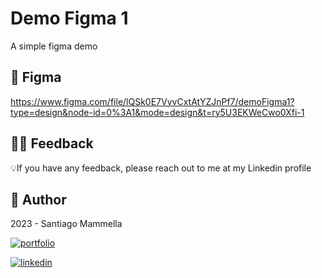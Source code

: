 
# Demo Figma 1

A simple figma demo

## 🎈 Figma

https://www.figma.com/file/lQSk0E7VyvCxtAtYZJnPf7/demoFigma1?type=design&node-id=0%3A1&mode=design&t=ry5U3EKWeCwo0Xfi-1

## 🤲🏻 Feedback

💡If you have any feedback, please reach out to me at my Linkedin profile

## 👤 Author

 2023 - Santiago Mammella
 
[![portfolio](https://img.shields.io/badge/my_portfolio-000?style=for-the-badge&logo=ko-fi&logoColor=white)](https://github.com/santiago-mammella)

[![linkedin](https://img.shields.io/badge/linkedin-0A66C2?style=for-the-badge&logo=linkedin&logoColor=white)](https://www.linkedin.com/in/santiago-mammella-08b192263/)